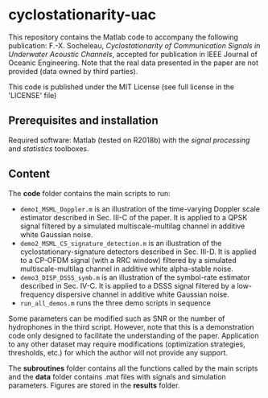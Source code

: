 # cyclostationarity-uac

This repository contains the Matlab code to accompany the following publication:
F.-X. Socheleau, *Cyclostationarity of Communication Signals in Underwater Acoustic Channels*,  accepted for publication in IEEE Journal of Oceanic Engineering. Note that the real data presented in the paper are not provided (data owned by third parties).

This code is published under the MIT License (see full license in the 'LICENSE' file)

## Prerequisites and installation
Required software: Matlab (tested on R2018b) with the *signal processing* and *statistics* toolboxes.

## Content
The __code__ folder contains the main scripts to run:
- ``demo1_MSML_Doppler.m`` is an illustration of the time-varying Doppler scale estimator described in Sec. III-C of the paper. It is applied to a QPSK signal filtered by a simulated multiscale-multilag channel in additive white Gaussian noise.
- ``demo2_MSML_CS_signature_detection.m`` is an illustration of the cyclostationary-signature detectors described in Sec. III-D. It is applied to a CP-OFDM signal (with a RRC window) filtered by a simulated multiscale-multilag channel in additive white alpha-stable noise.
- ``demo3_DISP_DSSS_symb.m`` is an illustration of the symbol-rate estimator described in Sec. IV-C. It is applied to a DSSS signal filtered by a low-frequency dispersive channel in additive white Gaussian noise.
- ``run_all_demos.m`` runs the three demo scripts in sequence

Some parameters can be modified such as SNR or the number of hydrophones in the third script. However, note that this is a demonstration code only designed to facilitate the understanding of the paper. Application to any other dataset may require modifications (optimization strategies, thresholds, etc.) for which the author will not provide any support.

The __subroutines__ folder contains all the functions called by the main scripts and the __data__ folder contains .mat files with signals and simulation parameters. Figures are stored in the __results__ folder.
